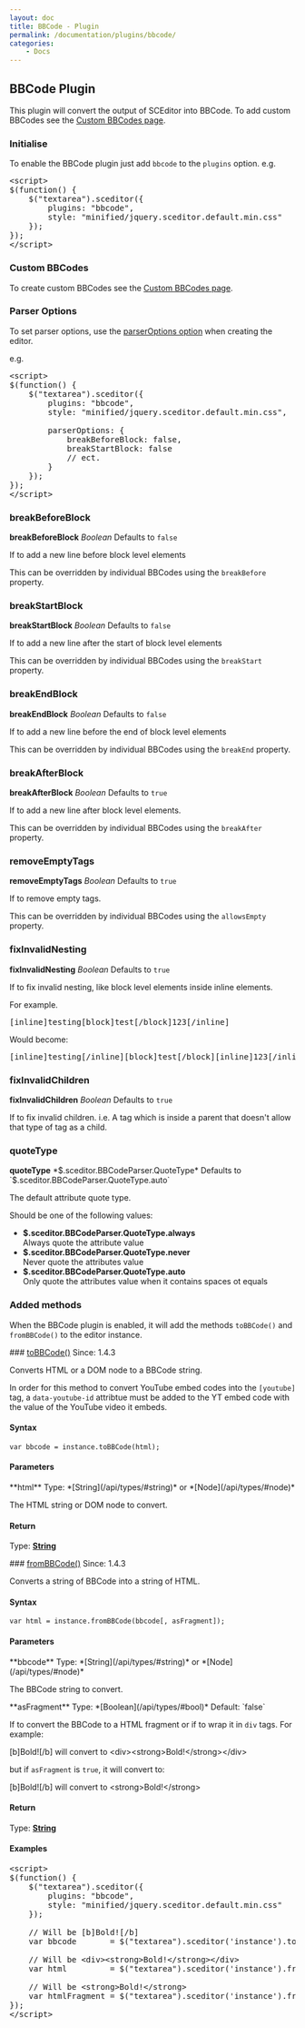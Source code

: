 ```yaml
---
layout: doc
title: BBCode - Plugin
permalink: /documentation/plugins/bbcode/
categories:
    - Docs
---
```


## BBCode Plugin <a id="bbcode"></a>

This plugin will convert the output of SCEditor into BBCode. To add custom BBCodes see the [Custom BBCodes page](/documentation/custom-bbcodes/).


### Initialise <a id="initialise"></a>

To enable the BBCode plugin just add `bbcode` to the `plugins` option. e.g.

<pre class="prettyprint linenums">
&lt;script&gt;
$(function() {
	$("textarea").sceditor({
		plugins: "bbcode",
		style: "minified/jquery.sceditor.default.min.css"
	});
});
&lt;/script&gt;
</pre>


### Custom BBCodes <a id="custom-bbcodes"></a>

To create custom BBCodes see the [Custom BBCodes page](/documentation/custom-bbcodes/).


### Parser Options <a id="parser-options"></a>

To set parser options, use the [parserOptions option](/documentation/options/#parserOptions) when creating the editor.

e.g.

<pre class="prettyprint linenums">
&lt;script&gt;
$(function() {
	$("textarea").sceditor({
		plugins: "bbcode",
		style: "minified/jquery.sceditor.default.min.css",

		parserOptions: {
			breakBeforeBlock: false,
			breakStartBlock: false
			// ect.
		}
	});
});
&lt;/script&gt;
</pre>


### breakBeforeBlock

**breakBeforeBlock** *Boolean* Defaults to `false`

If to add a new line before block level elements

This can be overridden by individual BBCodes using the `breakBefore` property.


### breakStartBlock

**breakStartBlock** *Boolean* Defaults to `false`

If to add a new line after the start of block level elements

This can be overridden by individual BBCodes using the `breakStart` property.


### breakEndBlock

**breakEndBlock** *Boolean* Defaults to `false`

If to add a new line before the end of block level elements

This can be overridden by individual BBCodes using the `breakEnd` property.


### breakAfterBlock

**breakAfterBlock** *Boolean* Defaults to `true`

If to add a new line after block level elements.

This can be overridden by individual BBCodes using the `breakAfter` property.


### removeEmptyTags

**removeEmptyTags** *Boolean* Defaults to `true`

If to remove empty tags.

This can be overridden by individual BBCodes using the `allowsEmpty` property.


### fixInvalidNesting

**fixInvalidNesting** *Boolean* Defaults to `true`

If to fix invalid nesting, like block level elements inside inline elements.

For example.

<pre class="prettyprint linenums lang-bbcode">
[inline]testing[block]test[/block]123[/inline]
</pre>

Would become:

<pre class="prettyprint linenums lang-bbcode">
[inline]testing[/inline][block]test[/block][inline]123[/inline]
</pre>


### fixInvalidChildren

**fixInvalidChildren** *Boolean* Defaults to `true`

If to fix invalid children. i.e. A tag which is inside a parent that doesn't allow that type of tag as a child.


### quoteType

**quoteType** *$.sceditor.BBCodeParser.QuoteType* Defaults to `$.sceditor.BBCodeParser.QuoteType.auto`

The default attribute quote type.

Should be one of the following values:

* **$.sceditor.BBCodeParser.QuoteType.always**  
  Always quote the attribute value
* **$.sceditor.BBCodeParser.QuoteType.never**  
  Never quote the attributes value
* **$.sceditor.BBCodeParser.QuoteType.auto**  
  Only quote the attributes value when it contains spaces ot equals




### Added methods <a id="methods"></a>

When the BBCode plugin is enabled, it will add the methods `toBBCode()` and `fromBBCode()` to the editor instance.

<article class="api method" markdown="1">
### <a id="toBBCode" href="#toBBCode">toBBCode()</a> <span class="since">Since: 1.4.3</span>

Converts HTML or a DOM node to a BBCode string.

In order for this method to convert YouTube embed codes into the `[youtube]`
tag, a `data-youtube-id` attribtue must be added to the YT embed code with the
value of the YouTube video it embeds.


#### Syntax

	var bbcode = instance.toBBCode(html);


#### Parameters

<div class="parameters">
<div class="parameter" markdown="1">
**html**  
Type: *[String](/api/types/#string)* or *[Node](/api/types/#node)*

The HTML string or DOM node to convert.
</div>
</div>


#### Return

Type: **[String](/api/types/#string)**
</article>


<article class="api method" markdown="1">
### <a id="fromBBCode" href="#fromBBCode">fromBBCode()</a> <span class="since">Since: 1.4.3</span>

Converts a string of BBCode into a string of HTML.


#### Syntax

	var html = instance.fromBBCode(bbcode[, asFragment]);


#### Parameters

<div class="parameters">
<div class="parameter" markdown="1">
**bbcode**  
Type: *[String](/api/types/#string)* or *[Node](/api/types/#node)*

The BBCode string to convert.
</div>
<div class="parameter" markdown="1">
**asFragment**  
Type: *[Boolean](/api/types/#bool)*
Default: `false`

If to convert the BBCode to a HTML fragment or if to wrap it in `div` tags. For example:

[b]Bold![/b] will convert to &lt;div&gt;&lt;strong&gt;Bold!&lt;/strong&gt;&lt;/div&gt;

but if `asFragment` is `true`, it will convert to:

[b]Bold![/b] will convert to &lt;strong&gt;Bold!&lt;/strong&gt;
</div>
</div>


#### Return

Type: **[String](/api/types/#string)**
</article>


#### Examples

<pre class="prettyprint linenums">
&lt;script&gt;
$(function() {
	$("textarea").sceditor({
		plugins: "bbcode",
		style: "minified/jquery.sceditor.default.min.css"
	});

	// Will be [b]Bold![/b]
	var bbcode       = $("textarea").sceditor('instance').toBBCode('&lt;strong&gt;Bold!&lt;/strong&gt;');

	// Will be &lt;div&gt;&lt;strong&gt;Bold!&lt;/strong&gt;&lt;/div&gt;
	var html         = $("textarea").sceditor('instance').fromBBCode('[b]Bold![b]');

	// Will be &lt;strong&gt;Bold!&lt;/strong&gt;
	var htmlFragment = $("textarea").sceditor('instance').fromBBCode('[b]Bold![b]', true);
});
&lt;/script&gt;
</pre>
